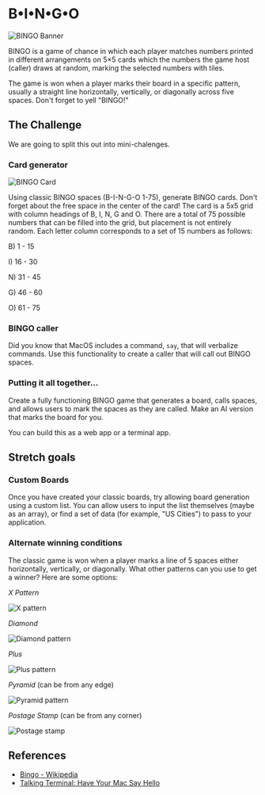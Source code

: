 # B•I•N•G•O

![BINGO Banner](https://store-images.s-microsoft.com/image/apps.34080.13510798887528624.ea88a7e6-557c-4ad5-99d7-c574f430c827.3c187ff1-754c-409a-9085-8e3aac2d97c5?mode=scale&q=90&h=1080&w=1920)

BINGO is a game of chance in which each player matches numbers printed in different arrangements on 5×5 cards which the numbers the game host (caller) draws at random, marking the selected numbers with tiles.

The game is won when a player marks their board in a specific pattern, usually a straight line horizontally, vertically, or diagonally across five spaces. Don't forget to yell "BINGO!"

## The Challenge

We are going to split this out into mini-chalenges.

### Card generator

![BINGO Card](https://images-na.ssl-images-amazon.com/images/I/710rogmABhL._SY355_.jpg)

Using classic BINGO spaces (B-I-N-G-O 1-75), generate BINGO cards. Don't forget about the free space in the center of the card! The card is a 5x5 grid with column headings of B, I, N, G and O. There are a total of 75 possible numbers that can be filled into the grid, but placement is not entirely random. Each letter column corresponds to a set of 15 numbers as follows: 

B) 1 - 15

I) 16 - 30

N) 31 - 45

G) 46 - 60

O) 61 - 75


### BINGO caller

Did you know that MacOS includes a command, `say`, that will verbalize commands. Use this functionality to create a caller that will call out BINGO spaces.

### Putting it all together...

Create a fully functioning BINGO game that generates a board, calls spaces, and allows users to mark the spaces as they are called. Make an AI version that marks the board for you. 

You can build this as a web app or a terminal app. 

## Stretch goals

### Custom Boards

Once you have created your classic boards, try allowing board generation using a custom list. You can allow users to input the list themselves (maybe as an array), or find a set of data (for example, "US Cities") to pass to your application.

### Alternate winning conditions

The classic game is won when a player marks a line of 5 spaces either horizontally, vertically, or diagonally. What other patterns can you use to get a winner? Here are some options:

_X Pattern_

![X pattern](https://cdn.shopify.com/s/files/1/0075/8222/0343/products/BGLetterX-2_480x480.gif?v=1562947723)

_Diamond_

![Diamond pattern](http://ltbandbingo.com/images/patterns/Hollow%20Diamond%20Pattern.png)

_Plus_

![Plus pattern](http://ltbandbingo.com/images/patterns/Plus%20Bingo%20Pattern.png)

_Pyramid_
(can be from any edge)

![Pyramid pattern](http://ltbandbingo.com/images/patterns/Pyramid%20Bingo%20Pattern.png)

_Postage Stamp_
(can be from any corner)

![Postage stamp](http://ltbandbingo.com/images/patterns/4%20Corner%20Stamps%20Bingo%20Pattern.png)


## References

- [Bingo - Wikipedia](https://en.wikipedia.org/wiki/Bingo_(U.S.))
- [Talking Terminal: Have Your Mac Say Hello](https://www.lifewire.com/mac-say-command-with-talking-terminal-2260772)
